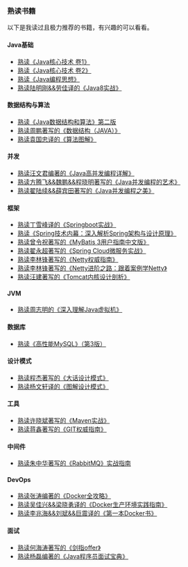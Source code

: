 <a name="a6ofC"></a>
### 熟读书籍

以下是我读过且极力推荐的书籍，有兴趣的可以看看。

<a name="LFBhV"></a>
#### Java基础

- [熟读《Java核心技术 卷1》](./book/Java-Basics/JavaHeXin1.md)
- [熟读《Java核心技术 卷2》](./book/Java-Basics/JavaHeXin2.md)
- [熟读《Java编程思想》](./book/Java-Basics/ThinkingInJava.md)
- [熟读陆明刚&&劳佳译的《Java8实战》](./book/Java-Basics/Java8InAction.md)

<a name="XOnUJ"></a>
#### 数据结构与算法

- [熟读《Java数据结构和算法》第二版](./book/DataStructureAndAlgorithm/one.md)
- [熟读周鹏著写的《数据结构（JAVA）》](./book/DataStructureAndAlgorithm/two.md)
- [熟读袁国忠译的《算法图解》](./book/DataStructureAndAlgorithm/three.md)

<a name="2vOzN"></a>
#### 并发

- [熟读汪文君编著的《Java高并发编程详解》](./book/Concurrent/one.md)
- [熟读方腾飞&&魏鹏&&程晓明著写的《Java并发编程的艺术》](./book/Concurrent/two.md)
- [熟读翟陆续&&薛宾田著写的《Java并发编程之美》](./book/Concurrent/three.md)

<a name="o2gHg"></a>
#### 框架

- [熟读丁雪峰译的《Springboot实战》](./book/frame/one.md)
- [熟读《Spring技术内幕：深入解析Spring架构与设计原理》](./book/frame/two.md)
- [熟读曾令祝著写的《MyBatis 3用户指南中文版》](./book/frame/three.md)
- [熟读翟永超著写的《Spring Cloud微服务实战》](./book/frame/four.md)
- [熟读李林锋著写的《Netty权威指南》](./book/frame/five.md)
- [熟读李林锋著写的《Netty进阶之路：跟着案例学Netty》](./book/frame/six.md)
- [熟读汪建著写的《Tomcat内核设计剖析》](./book/frame/seven.md)

<a name="0xgTz"></a>
#### JVM

- [熟读周志明的《深入理解Java虚拟机》](./book/Jvm/1.md)

<a name="IakZK"></a>
#### 数据库

- [熟读《高性能MySQL》（第3版）](./book/Database/1.md)

<a name="NPZ2y"></a>
#### 设计模式

- [熟读程杰著写的《大话设计模式》](./book/DesignPattern/1.md)
- [熟读杨文轩译的《图解设计模式》](./book/DesignPattern/2.md)

<a name="9K7hg"></a>
#### 工具

- [熟读许晓斌著写的《Maven实战》](./book/Util/1.md)
- [熟读蒋鑫著写的《GIT权威指南》](./book/Util/2.md)

<a name="N05Pi"></a>
#### 中间件

- [熟读朱中华著写的《RabbitMQ》实战指南](./book/Middleware/1.md)

<a name="xqbCV"></a>
#### DevOps

- [熟读张涛编著的《Docker全攻略》](./book/DevOps/1.md)
- [熟读吴佳兴&&梁晓勇译的《Docker生产环境实践指南》](./book/DevOps/2.md)
- [熟读李兆海&&刘斌&&巨震译的《第一本Docker书》](./book/DevOps/3.md)

<a name="f3fu8"></a>
#### 面试

- [熟读何海涛著写的《剑指offer》](./book/Interview/1.md)
- [熟读杨磊编著的《Java程序员面试宝典》](./book/Interview/2.md)

